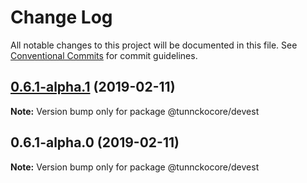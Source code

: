# Change Log

All notable changes to this project will be documented in this file.
See [Conventional Commits](https://conventionalcommits.org) for commit guidelines.

## [0.6.1-alpha.1](https://github.com/tunnckoCore/monorepo/compare/@tunnckocore/devest@0.6.1-alpha.0...@tunnckocore/devest@0.6.1-alpha.1) (2019-02-11)

**Note:** Version bump only for package @tunnckocore/devest





## 0.6.1-alpha.0 (2019-02-11)

**Note:** Version bump only for package @tunnckocore/devest
